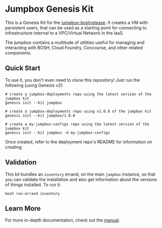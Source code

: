 Jumpbox Genesis Kit
======================

This is a Genesis Kit for the [jumpbox-boshrelease][1]. It creates a VM
with persistent users, that can be used as a starting point for connecting
to infrastructure internal to a VPC/Virtual Network in the IaaS.

The jumpbox contains a multitude of utilities useful for managing and interacting
with BOSH, Cloud Foundry, Concourse, and other related components.

Quick Start
-----------

To use it, you don't even need to clone this repository!  Just run
the following (using Genesis v2):

```
# create a jumpbox-deployments repo using the latest version of the jumpbox kit
genesis init --kit jumpbox

# create a jumpbox-deployments repo using v1.0.0 of the jumpbox kit
genesis init --kit jumpbox/1.0.0

# create a my-jumpbox-configs repo using the latest version of the jumpbox kit
genesis init --kit jumpbox -d my-jumpbox-configs
```

Once created, refer to the deployment repo's README for information on creating

Validation
----------

This kit bundles an `inventory` errand, on the main `jumpbox`
instance, so that you can validate the installation and also get
information about the versions of things installed.  To run it:

```
bosh run-errand inventory
```

Learn More
----------

For more in-depth documentation, check out the [manual][3].

[1]: https://github.com/cloudfoundry-community/jumpbox-boshrelease
[2]: https://github.com/cloudfoundry-community/openvpn-boshrelease
[3]: MANUAL.md
